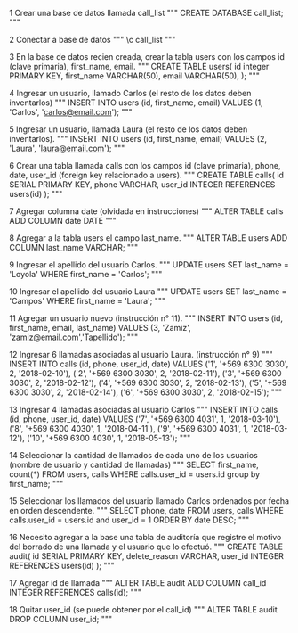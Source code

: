 1 Crear una base de datos llamada call_list
""" CREATE DATABASE call_list; """

2 Conectar a base de datos
""" \c call_list """

3 En la base de datos recien creada, crear la tabla users con los campos id (clave primaria), first_name, email.
""" CREATE TABLE users( id integer PRIMARY KEY, first_name VARCHAR(50), email VARCHAR(50), ); """

4 Ingresar un usuario, llamado Carlos (el resto de los datos deben inventarlos)
""" INSERT INTO users (id, first_name, email) VALUES (1, 'Carlos', 'carlos@email.com'); """

5 Ingresar un usuario, llamada Laura (el resto de los datos deben inventarlos).
""" INSERT INTO users (id, first_name, email) VALUES (2, 'Laura', 'laura@email.com'); """

6 Crear una tabla llamada calls con los campos id (clave primaria), phone, date, user_id (foreign key relacionado a users).
""" CREATE TABLE calls( id SERIAL PRIMARY KEY, phone VARCHAR, user_id INTEGER REFERENCES users(id) ); """

7 Agregar columna date (olvidada en instrucciones)
""" ALTER TABLE calls ADD COLUMN date DATE """

8 Agregar a la tabla users el campo last_name.
""" ALTER TABLE users ADD COLUMN last_name VARCHAR; """

9 Ingresar el apellido del usuario Carlos.
""" UPDATE users SET last_name = 'Loyola' WHERE first_name = 'Carlos'; """

10 Ingresar el apellido del usuario Laura
""" UPDATE users SET last_name = 'Campos' WHERE first_name = 'Laura'; """

11 Agregar un usuario nuevo (instrucción n° 11).
""" INSERT INTO users (id, first_name, email, last_name) VALUES (3, 'Zamiz', 'zamiz@email.com','Tapellido'); """

12 Ingresar 6 llamadas asociadas al usuario Laura. (instrucción n° 9)
""" INSERT INTO calls (id, phone, user_id, date) VALUES ('1', '+569 6300 3030', 2, '2018-02-10'), ('2', '+569 6300 3030', 2, '2018-02-11'), ('3', '+569 6300 3030', 2, '2018-02-12'), ('4', '+569 6300 3030', 2, '2018-02-13'), ('5', '+569 6300 3030', 2, '2018-02-14'), ('6', '+569 6300 3030', 2, '2018-02-15'); """

13 Ingresar 4 llamadas asociadas al usuario Carlos
""" INSERT INTO calls (id, phone, user_id, date) VALUES ('7', '+569 6300 4031', 1, '2018-03-10'), ('8', '+569 6300 4030', 1, '2018-04-11'), ('9', '+569 6300 4031', 1, '2018-03-12'), ('10', '+569 6300 4030', 1, '2018-05-13'); """

14 Seleccionar la cantidad de llamados de cada uno de los usuarios (nombre de usuario y cantidad de llamadas)
""" SELECT first_name, count(*) FROM users, calls WHERE calls.user_id = users.id group by first_name; """

15 Seleccionar los llamados del usuario llamado Carlos ordenados por fecha en orden descendente.
""" SELECT phone, date FROM users, calls WHERE calls.user_id = users.id and user_id = 1 ORDER BY date DESC; """

16 Necesito agregar a la base una tabla de auditoría que registre el motivo del borrado de una llamada y el usuario que lo efectuó.
""" CREATE TABLE audit( id SERIAL PRIMARY KEY, delete_reason VARCHAR, user_id INTEGER REFERENCES users(id) ); """

17 Agregar id de llamada
""" ALTER TABLE audit ADD COLUMN call_id INTEGER REFERENCES calls(id); """

18 Quitar user_id (se puede obtener por el call_id)
""" ALTER TABLE audit DROP COLUMN user_id; """